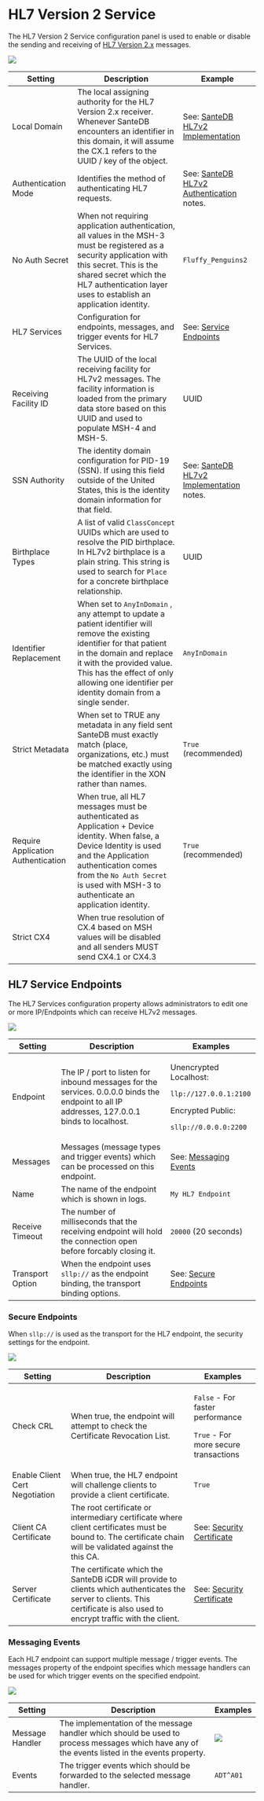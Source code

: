 # HL7 Version 2 Service

The HL7 Version 2 Service configuration panel is used to enable or disable the sending and receiving of [HL7 Version 2.x](../../../../developers/service-apis/hl7v2.md) messages.

![](<../../../../.gitbook/assets/image (503).png>)

| Setting                            | Description                                                                                                                                                                                                                                                                     | Example                                                                                                                                                                                   |
| ---------------------------------- | ------------------------------------------------------------------------------------------------------------------------------------------------------------------------------------------------------------------------------------------------------------------------------- | ----------------------------------------------------------------------------------------------------------------------------------------------------------------------------------------- |
| Local Domain                       | The local assigning authority for the HL7 Version 2.x receiver. Whenever SanteDB encounters an identifier in this domain, it will assume the CX.1 refers to the UUID / key of the object.                                                                                       | See: [SanteDB HL7v2 Implementation](../../../../developers/service-apis/administration-management-interface-ami/santedb-hl7v2-implementation.md#internal-local-authority)                 |
| Authentication Mode                | Identifies the method of authenticating HL7 requests.                                                                                                                                                                                                                           | See: [SanteDB HL7v2 Authentication ](../../../../developers/service-apis/administration-management-interface-ami/hl7-authentication.md)notes.                                             |
| No Auth Secret                     | When not requiring application authentication, all values in the MSH-3 must be registered as a security application with this secret. This is the shared secret which the HL7 authentication layer uses to establish an application identity.                                   | `Fluffy_Penguins2`                                                                                                                                                                        |
| HL7 Services                       | Configuration for endpoints, messages, and trigger events for HL7 Services.                                                                                                                                                                                                     | See: [Service Endpoints](hl7-version-2-service.md#hl7-service-endpoints)                                                                                                                  |
| Receiving Facility ID              | The UUID of the local receiving facility for HL7v2 messages. The facility information is loaded from the primary data store based on this UUID and used to populate MSH-4 and MSH-5.                                                                                            | UUID                                                                                                                                                                                      |
| SSN Authority                      | The identity domain configuration for PID-19 (SSN). If using this field outside of the United States, this is the identity domain information for that field.                                                                                                                   | See: [SanteDB HL7v2 Implementation](../../../../developers/service-apis/administration-management-interface-ami/santedb-hl7v2-implementation.md#pid-19-social-security-resolution) notes. |
| Birthplace Types                   | A list of valid `ClassConcept` UUIDs which are used to resolve the PID birthplace. In HL7v2 birthplace is a plain string. This string is used to search for `Place` for a concrete birthplace relationship.                                                                     | UUID                                                                                                                                                                                      |
| Identifier Replacement             | When set to `AnyInDomain` , any attempt to update a patient identifier will remove the existing identifier for that patient in the domain and replace it with the provided value. This has the effect of only allowing one identifier per identity domain from a single sender. | `AnyInDomain`                                                                                                                                                                             |
| Strict Metadata                    | When set to TRUE any metadata in any field sent SanteDB must exactly match (place, organizations, etc.) must be matched exactly using the identifier in the XON rather than names.                                                                                              | `True` (recommended)                                                                                                                                                                      |
| Require Application Authentication | When true, all HL7 messages must be authenticated as Application + Device identity. When false, a Device Identity is used and the Application authentication comes from the `No Auth Secret` is used with MSH-3 to authenticate an application identity.                        | `True` (recommended)                                                                                                                                                                      |
| Strict CX4                         | When true resolution of CX.4 based on MSH values will be disabled and all senders MUST send CX4.1 or CX4.3                                                                                                                                                                      |                                                                                                                                                                                           |

## HL7 Service Endpoints

The HL7 Services configuration property allows administrators to edit one or more IP/Endpoints which can receive HL7v2 messages.

![](<../../../../.gitbook/assets/image (515).png>)



| Setting          | Description                                                                                                                                   | Examples                                                                                                                             |
| ---------------- | --------------------------------------------------------------------------------------------------------------------------------------------- | ------------------------------------------------------------------------------------------------------------------------------------ |
| Endpoint         | The IP / port to listen for inbound messages for the services. 0.0.0.0 binds the endpoint to all IP addresses, 127.0.0.1 binds to localhost.  | <p>Unencrypted Localhost:</p><p><code>llp://127.0.0.1:2100</code></p><p>Encrypted Public:</p><p><code>sllp://0.0.0.0:2200</code></p> |
| Messages         | Messages (message types and trigger events) which can be processed on this endpoint.                                                          | See: [Messaging Events](hl7-version-2-service.md#messaging-events)                                                                   |
| Name             | The name of the endpoint which is shown in logs.                                                                                              | `My HL7 Endpoint`                                                                                                                    |
| Receive Timeout  | The number of milliseconds that the receiving endpoint will hold the connection open before forcably closing it.                              | `20000` (20 seconds)                                                                                                                 |
| Transport Option | When the endpoint uses `sllp://` as the endpoint binding, the transport binding options.                                                      | See: [Secure Endpoints](hl7-version-2-service.md#secure-endpoints)                                                                   |

### Secure Endpoints

When `sllp://` is used as the transport for the HL7 endpoint, the security settings for the endpoint.

![](<../../../../.gitbook/assets/image (426).png>)

| Setting                        | Description                                                                                                                                                                 | Examples                                                                                                  |
| ------------------------------ | --------------------------------------------------------------------------------------------------------------------------------------------------------------------------- | --------------------------------------------------------------------------------------------------------- |
| Check CRL                      | When true, the endpoint will attempt to check the Certificate Revocation List.                                                                                              | <p><code>False</code> - For faster performance</p><p><code>True</code> - For more secure transactions</p> |
| Enable Client Cert Negotiation | When true, the HL7 endpoint will challenge clients to provide a client certificate.                                                                                         | `True`                                                                                                    |
| Client CA Certificate          | The root certificate or intermediary certificate where client certificates must be bound to. The certificate chain will be validated against the this CA.                   | See: [Security Certificate](./#certificate-binding)                                                       |
| Server Certificate             | The certificate which the SanteDB iCDR will provide to clients which authenticates the server to clients. This certificate is also used to encrypt traffic with the client. | See: [Security Certificate](./#certificate-binding)                                                       |

### Messaging Events

Each HL7 endpoint can support multiple message / trigger events. The messages property of the endpoint specifies which message handlers can be used for which trigger events on the specified endpoint.

![](<../../../../.gitbook/assets/image (457).png>)

| Setting         | Description                                                                                                                                    | Examples                                           |
| --------------- | ---------------------------------------------------------------------------------------------------------------------------------------------- | -------------------------------------------------- |
| Message Handler | The implementation of the message handler which should be used to process messages which have any of the events listed in the events property. | ![](<../../../../.gitbook/assets/image (508).png>) |
| Events          | The trigger events which should be forwarded to the selected message handler.                                                                  | `ADT^A01`                                          |

